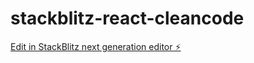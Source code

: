 # stackblitz-react-cleancode

[Edit in StackBlitz next generation editor ⚡️](https://stackblitz.com/~/github.com/jonghyeonLeee/stackblitz-react-cleancode)